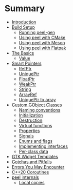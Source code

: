 # Summary

- [Introduction](introduction.md)
- [Build Setup](build-setup.md)
    - [Running peel-gen](peel-gen.md)
    - [Using peel with CMake](using-peel-with-cmake.md)
    - [Using peel with Meson](using-peel-with-meson.md)
    - [Using peel with Flatpak](using-peel-with-flatpak.md)
- [The Basics](the-basics.md)
    - [Value](value.md)
- [Smart Pointers]()
    - [RefPtr](ref-ptr.md)
    - [UniquePtr](unique-ptr.md)
    - [FloatPtr](float-ptr.md)
    - [WeakPtr](weak-ptr.md)
    - [String](string.md)
    - [ArrayRef](array-ref.md)
    - [UniquePtr to array](unique-ptr-arr.md)
- [Custom GObject Classes](custom-gobject-classes.md)
    - [Naming conventions](naming-conventions.md)
    - [Initialization](initialization.md)
    - [Destruction](destruction.md)
    - [Virtual functions]()
    - [Properties]()
    - [Signals]()
    - [Enums and flags]()
    - [Implementing interfaces]()
    - [Per-class data]()
- [GTK Widget Templates](gtk-widget-templates.md)
- [Gotchas and Pitfalls](gotchas-and-pitfalls.md)
- [Errors You May Encounter](errors-you-may-encounter.md)
- [C++20 Coroutines]()
- [peel internals]()
    - [Local copies](local-copies.md)
